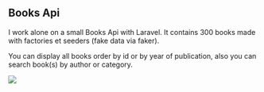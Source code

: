 ## Books Api

I work alone on a small Books Api with Laravel.
It contains 300 books made with factories et seeders (fake data via faker).

You can display all books order by id or by year of publication, also you can search book(s) by author or category. 

<img src="app/ERD.png" />